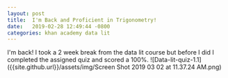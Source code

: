 ```yaml
---
layout: post
title:  I'm Back and Proficient in Trigonometry!
date:   2019-02-28 12:49:44 -0800
categories: khan academy data lit
---
```

I'm back!
I took a 2 week break from the data lit course but before I did I completed the
assigned quiz and scored a 100%.
![Data-lit-quiz-1.1]({{site.github.url}}/assets/img/Screen Shot 2019 03 02 at 11.37.24 AM.png)
